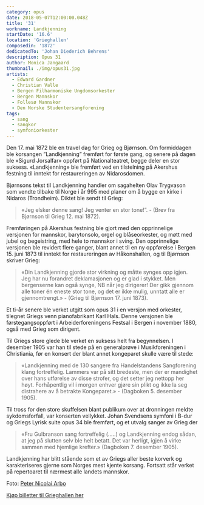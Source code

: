 ```yaml
---
category: opus
date: 2018-05-07T12:00:00.048Z
title: '31'
workname: Landkjenning
startDate: '16.6'
location: 'Grieghallen'
composedin: '1872'
dedicatedTo: 'Johan Diederich Behrens'
description: Opus 31
author: Monica Jangaard
thumbnail: ./img/opus31.jpg
artists:
  - Edward Gardner
  - Christian Valle
  - Bergen Filharmoniske Ungdomsorkester
  - Bergen Mannskor
  - Follesø Mannskor
  - Den Norske Studentersangforening
tags:
  - sang
  - sangkor
  - symfoniorkester
---
```

Den 17. mai 1872 ble en travel dag for Grieg og Bjørnson. Om formiddagen ble korsangen ”Landkjenning” fremført for første gang, og senere på dagen ble «Sigurd Jorsalfar» oppført på Nationalteatret, begge deler en stor suksess. «Landkjenning» ble fremført ved en tilstelning på Akershus festning til inntekt for restaureringen av Nidarosdomen.

Bjørnsons tekst til Landkjenning handler om sagahelten Olav Trygvason som vendte tilbake til Norge i år 995 med planer om å bygge en kirke i Nidaros (Trondheim). Diktet ble sendt til Grieg:

>«Jeg elsker denne sang! Jeg venter en stor tone!”. - (Brev fra Bjørnson til Grieg 12. mai 1872).

Fremføringen på Akershus festning ble gjort med den opprinnelige versjonen for mannskor, barytonsolo, orgel og blåseorkester, og møtt med jubel og begeistring, med hele to mannskor i sving. Den opprinnelige versjonen ble revidert flere ganger, blant annet til en ny oppførelse i Bergen 15. juni 1873 til inntekt for restaureringen av Håkonshallen, og til Bjørnson skriver Grieg:

> «Din Landkjenning gjorde stor virkning og måtte synges opp igjen. Jeg har nu forandret deklamasjonen og er glad i stykket. Men bergenserne kan også synge, NB når jeg dirigerer! Der gikk gjennom alle toner én eneste stor tone, og det er ikke mulig, unntatt alle er gjennomtrengt.» - (Grieg til Bjørnson 17. juni 1873).

Et ti-år senere ble verket utgitt som opus 31 i en versjon med orkester, tilegnet Griegs venn pianofabrikant Karl Hals. Denne versjonen ble førstegangsoppført i Arbeiderforeningens Festsal i Bergen i november 1880, også med Grieg som dirigent.

Til Griegs store glede ble verket en suksess helt fra begynnelsen. I desember 1905 var han til stede på en generalprøve i Musikforeningen i Christiania, før en konsert der blant annet kongeparet skulle være til stede:

> «Landkjenning med de 130 sangere fra Handelstandens Sangforening klang fortreffelig. Lammers var på sitt bredeste, men der er mandighet over hans utførelse av disse strofer, og det setter jeg nettopp her høyt. Forhåpentlig vil i morgen enhver gjøre sin plikt og ikke la seg distrahere av å betrakte Kongeparet.» - (Dagboken 5. desember 1905).

Til tross for den store skuffelsen blant publikum over at dronningen meldte sykdomsforfall, var konserten vellykket. Johan Svendsens symfoni i B-dur og Griegs Lyrisk suite opus 34 ble fremført, og et utvalg sanger av Grieg der

> «Fru Gulbranson sang fortreffelig (…..) og Landkjenning endog sådan, at jeg på slutten selv ble helt betatt. Det var herligt, igjen å virke sammen med hjemlige krefter.» (Dagboken 7. desember 1905).

Landkjenning har blitt stående som et av Griegs aller beste korverk og karakteriseres gjerne som Norges mest kjente korsang. Fortsatt står verket på repertoaret til nærmest alle landets mannskor.

Foto: <a href="https://commons.wikimedia.org/wiki/File:Peter_Nicolai_Arbo-Olav_Tryggvasons_ankomst_til_Norge.jpg">Peter Nicolai Arbo</a>

<div class="button postButton"><a href="http://harmonien.no/konserter-og-billetter/2018/06/grieg-minutt-for-minutt/" target="_blank">Kjøp billetter til Grieghallen her</a></div>
